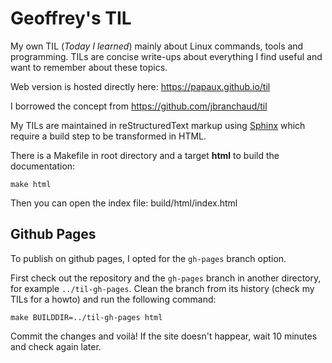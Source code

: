 # Geoffrey's TIL

My own TIL (*Today I learned*) mainly about Linux commands, tools and programming. 
TILs are concise write-ups about everything I find useful and want to remember about these topics. 

Web version is hosted directly here: https://papaux.github.io/til

I borrowed the concept from https://github.com/jbranchaud/til 

My TILs are maintained in reStructuredText markup using [Sphinx](http://www.sphinx-doc.org/en/stable/rest.html) which require a build step to be transformed in HTML.

There is a Makefile in root directory and a target **html** to build the documentation:

```
make html
```

Then you can open the index file: build/html/index.html

## Github Pages

To publish on github pages, I opted for the `gh-pages` branch option.

First check out the repository and the `gh-pages` branch in another directory, for example `../til-gh-pages`. Clean the branch from its history (check my TILs for a howto) and run the following command:

```
make BUILDDIR=../til-gh-pages html
```

Commit the changes and voilà! If the site doesn't happear, wait 10 minutes and check again later.
